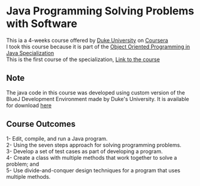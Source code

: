 # Java Programming Solving Problems with Software

This ia a 4-weeks course offered by [Duke University](https://duke.edu/) on [Coursera](https://www.coursera.org/)\
I took this course because it is part of the [Object Oriented Programming in Java Specialization](https://www.coursera.org/specializations/object-oriented-programming)\
This is the first course of the specialization, [Link to the course](https://www.coursera.org/learn/java-programming/home/welcome)

## Note
The java code in this course was developed using custom version of the BlueJ Development Environment made by Duke's University. It is available for download [here](http://www.dukelearntoprogram.com/downloads/bluej.php?course=2)

## Course Outcomes 

1- Edit, compile, and run a Java program.\
2- Using the seven steps approach for solving programming problems.\
3- Develop a set of test cases as part of developing a program.\
4- Create a class with multiple methods that work together to solve a problem; and\
5- Use divide-and-conquer design techniques for a program that uses multiple methods.
